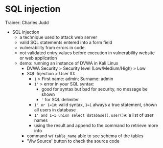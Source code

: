 # SQL injection

Trainer: Charles Judd


- SQL injection
  - a technique used to attack web server
  - valid SQL statements entered into a form field
  - vulnerability from errors in code
  - not validated entry values before execution in vulnerability website or web application
  - demo: running an instance of DVWA in Kali Linux
    - DVWA Security > Security level (Low/Medium/High) > Low
    - SQL Injection > User ID: 
      - `1` > First name: admin; Surname: admin
      - `1'` > error in your SQL syntax:
        - good for syntax but bad for security, no message be shown
        - `'` for SQL delimiter
      - `1' or 1=1#`: valid syntax, `1=1` always a true statement, shown all users in database
      - `1' and 1=1 union select database(),user()#`: a list of user names
      - using the result and append to the command to retrieve more info
    - command w/ `table_name` able to see schema of the tables
    - 'Viw Source' button to check the source code

